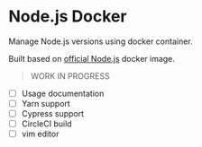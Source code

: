 # Node.js Docker

Manage Node.js versions using docker container. 

Built based on [official Node.js](https://hub.docker.com/_/node) docker image. 

> WORK IN PROGRESS

* [ ] Usage documentation
* [ ] Yarn support
* [ ] Cypress support
* [ ] CircleCI build
* [ ] vim editor
